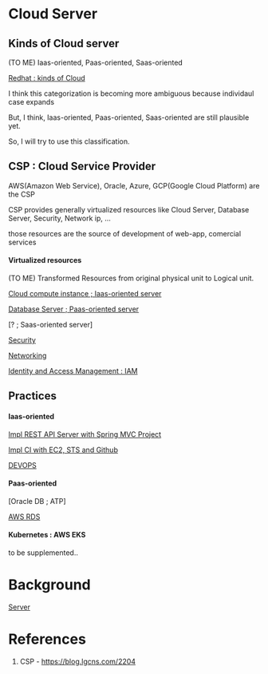 # Cloud Server

## Kinds of Cloud server
(TO ME) Iaas-oriented, Paas-oriented, Saas-oriented

[Redhat : kinds of Cloud](https://www.redhat.com/ko/topics/cloud-computing/iaas-vs-paas-vs-saas)

I think this categorization is becoming more ambiguous because individaul case expands

But, I think, Iaas-oriented, Paas-oriented, Saas-oriented are still plausible yet.

So, I will try to use this classification.

## CSP : Cloud Service Provider
 AWS(Amazon Web Service), Oracle, Azure, GCP(Google Cloud Platform) are the CSP

 CSP provides generally virtualized resources like Cloud Server, Database Server, Security, Network ip, ...

 those resources are the source of development of web-app, comercial services
 
#### Virtualized resources
(TO ME) Transformed Resources from original physical unit to Logical unit.

[Cloud compute instance ; Iaas-oriented server]()

[Database Server ; Paas-oriented server]()

[? ; Saas-oriented server]

[Security]()

[Networking]()

[Identity and Access Management : IAM]()

## Practices

#### Iaas-oriented
[Impl REST API Server with Spring MVC Project]()

[Impl CI with EC2, STS and Github](https://github.com/devsacti/Cloud-Utilizations/tree/main/Impl%20CICD)

[DEVOPS](https://github.com/devsacti/Cloud-Utilizations/tree/main/DEVOPS)

#### Paas-oriented
[Oracle DB ; ATP]

[AWS RDS](https://github.com/devsacti/Cloud-Utilizations/tree/main/Database%20Service)

#### Kubernetes : AWS EKS
to be supplemented..

# Background
[Server](https://github.com/devsacti/Server)

# References
1. CSP - https://blog.lgcns.com/2204
